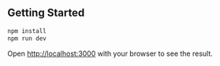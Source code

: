 ## Getting Started

```bash
npm install
npm run dev
```

Open [http://localhost:3000](http://localhost:3000) with your browser to see the result.

